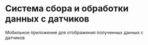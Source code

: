 # Система сбора и обработки данных с датчиков

Мобильное приложение для отображения полученных данных с датчиков